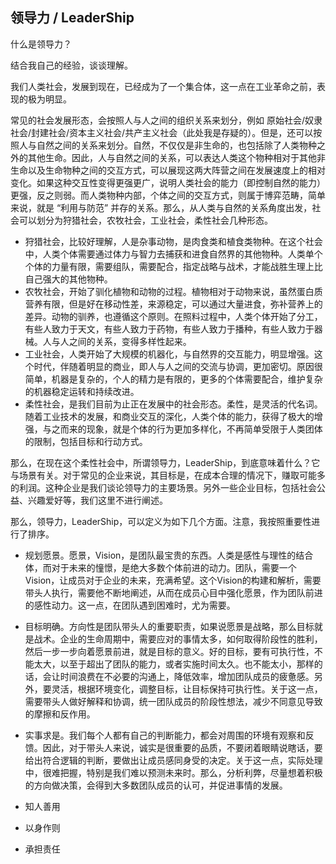 
## 领导力 / LeaderShip

什么是领导力？

结合我自己的经验，谈谈理解。

我们人类社会，发展到现在，已经成为了一个集合体，这一点在工业革命之前，表现的极为明显。

常见的社会发展形态，会按照人与人之间的组织关系来划分，例如 原始社会/奴隶社会/封建社会/资本主义社会/共产主义社会（此处我是存疑的）。但是，还可以按照人与自然之间的关系来划分。自然，不仅仅是非生命的，也包括除了人类物种之外的其他生命。因此，人与自然之间的关系，可以表达人类这个物种相对于其他非生命以及生命物种之间的交互方式，可以展现这两大阵营之间在发展速度上的相对变化。如果这种交互性变得更强更广，说明人类社会的能力（即控制自然的能力）更强，反之则弱。而人类物种内部，个体之间的交互方式，则属于博弈范畴，简单来说，就是 “利用与防范” 并存的关系。那么，从人类与自然的关系角度出发，社会可以划分为狩猎社会，农牧社会，工业社会，柔性社会几种形态。
* 狩猎社会，比较好理解，人是杂事动物，是肉食类和植食类物种。在这个社会中，人类个体需要通过体力与智力去捕获和进食自然界的其他物种。人类单个个体的力量有限，需要组队，需要配合，指定战略与战术，才能战胜生理上比自己强大的其他物种。
* 农牧社会，开始了驯化植物和动物的过程。植物相对于动物来说，虽然蛋白质营养有限，但是好在移动性差，来源稳定，可以通过大量进食，弥补营养上的差异。动物的驯养，也遵循这个原则。在照料过程中，人类个体开始了分工，有些人致力于天文，有些人致力于药物，有些人致力于播种，有些人致力于器械。人与人之间的关系，变得多样性起来。
* 工业社会，人类开始了大规模的机器化，与自然界的交互能力，明显增强。这个时代，伴随着明显的商业，即人与人之间的交流与协调，更加密切。原因很简单，机器是复杂的，个人的精力是有限的，更多的个体需要配合，维护复杂的机器稳定运转和持续改进。
* 柔性社会，是我们目前为止正在发展中的社会形态。柔性，是灵活的代名词。随着工业技术的发展，和商业交互的深化，人类个体的能力，获得了极大的增强，与之而来的现象，就是个体的行为更加多样化，不再简单受限于人类团体的限制，包括目标和行动方式。

那么，在现在这个柔性社会中，所谓领导力，LeaderShip，到底意味着什么？它与场景有关。对于常见的企业来说，其目标是，在成本合理的情况下，赚取可能多的利润。这种企业是我们谈论领导力的主要场景。另外一些企业目标，包括社会公益、兴趣爱好等，我们这里不进行阐述。

那么，领导力，LeaderShip，可以定义为如下几个方面。注意，我按照重要性进行了排序。

* 规划愿景。愿景，Vision，是团队最宝贵的东西。人类是感性与理性的结合体，而对于未来的憧憬，是绝大多数个体前进的动力。团队，需要一个Vision，让成员对于企业的未来，充满希望。这个Vision的构建和解析，需要带头人执行，需要他不断地阐述，从而在成员心目中强化愿景，作为团队前进的感性动力。这一点，在团队遇到困难时，尤为需要。

* 目标明确。方向性是团队带头人的重要职责，如果说愿景是战略，那么目标就是战术。企业的生命周期中，需要应对的事情太多，如何取得阶段性的胜利，然后一步一步向着愿景前进，就是目标的意义。好的目标，要有可执行性，不能太大，以至于超出了团队的能力，或者实施时间太久。也不能太小，那样的话，会让时间浪费在不必要的沟通上，降低效率，增加团队成员的疲惫感。另外，要灵活，根据环境变化，调整目标，让目标保持可执行性。关于这一点，需要带头人做好解释和协调，统一团队成员的阶段性想法，减少不同意见导致的摩擦和反作用。

* 实事求是。我们每个人都有自己的判断能力，都会对周围的环境有观察和反馈。因此，对于带头人来说，诚实是很重要的品质，不要闭着眼睛说瞎话，要给出符合逻辑的判断，要做出让成员感同身受的决定。关于这一点，实际处理中，很难把握，特别是我们难以预测未来时。那么，分析利弊，尽量想着积极的方向做决策，会得到大多数团队成员的认可，并促进事情的发展。

* 知人善用

* 以身作则

* 承担责任






